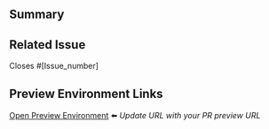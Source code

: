 <!--
  ## How to Title Your PR  
  The titles of all PRs appear together on the [What's New](https://design.va.gov/about/whats-new) page. This page is meant to be easily and quickly scanned so a clear, concise explanation is important.

  We recommend PR titles to include updated page or section, start with action verbs (e.g., Fixed, Added, Improved, Updated), and describe what was updated.

  For example:
  - Checkbox: Added Storybook examples
  - Experimental Components & Patterns: Improved submission guidance
  - Links: Fixed typos
  - Multiple Responses: Updated usage guidance
-->

## Summary
<!--
  Provide a brief summary of what this PR does, if the title doesn't fully explain it.
-->

## Related Issue
<!-- 
  If this PR resolves an open issue, please add the issue number here.
-->

Closes #[Issue_number]

## Preview Environment Links
<!--

  A preview environment is automatically created and updated with every PR (including draft PRs). This allows you to review your changes in a browser just as they will appear after the PR is merged.

  Once you've committed a PR, automated checks will run and then a preview environment will be automatically generated.

  The URL of this preview environment follows this format:

  `https://dev-design.va.gov/[This_PR_number]`

  After a minute or so after committing, you will see an entry in the GitHub timeline similar to this:
   
  > [Your Username] deployed to development [X time] ago - with Github Actions [View Deployment]
 
  Clicking the **View Deployment** button will open a browser window to preview your changes. Validate your updates are correct BEFORE submitting your PR for review.
   
  **NOTE:** The preview environment only works for PRs submitted to the official repository. It will not work for forked repositories.

-->

[Open Preview Environment](https://dev-design.va.gov/[This_PR_number])  ⬅️ _Update URL with your PR preview URL_

<!--
  Finally, please remove all these PR template comments before submitting. 🚀 
-->
